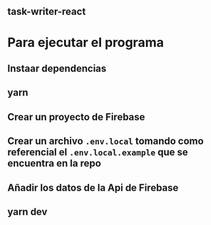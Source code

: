 ## task-writer-react
# Para ejecutar el programa
 
## Instaar dependencias
## yarn

## Crear un proyecto de Firebase

## Crear un archivo `.env.local` tomando como referencial el `.env.local.example` que se encuentra en la repo

## Añadir los datos de la Api de Firebase

## yarn dev
